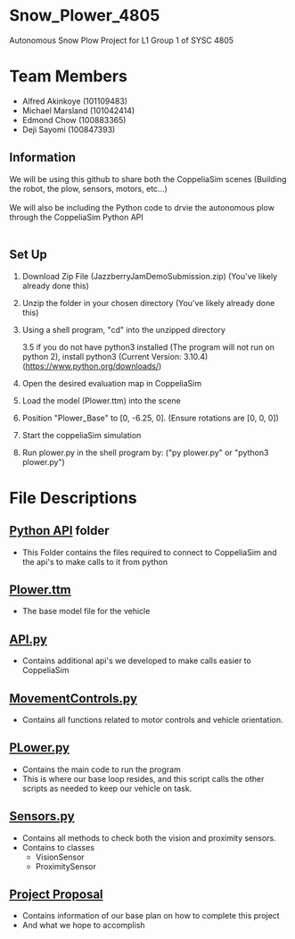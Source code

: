 # Snow_Plower_4805
Autonomous Snow Plow Project for L1 Group 1 of SYSC 4805
# Team Members
- Alfred Akinkoye (101109483)
- Michael Marsland (101042414)
- Edmond Chow (100883365)
- Deji Sayomi (100847393)

## Information
We will be using this github to share both the CoppeliaSim scenes (Building the robot, the plow, sensors, motors, etc...)<br><br>
We will also be including the Python code to drvie the autonomous plow through the CoppeliaSim Python API<br><br>
  
## Set Up
1. Download Zip File (JazzberryJamDemoSubmission.zip) (You've likely already done this)

2. Unzip the folder in your chosen directory (You've likely already done this)

3. Using a shell program, "cd" into the unzipped directory
    
    3.5 if you do not have python3 installed (The program will not run on python 2), install python3 (Current Version: 3.10.4) (https://www.python.org/downloads/)

4. Open the desired evaluation map in CoppeliaSim

5. Load the model (Plower.ttm) into the scene

6. Position "Plower_Base" to [0, -6.25, 0]. (Ensure rotations are [0, 0, 0])

7. Start the coppeliaSim simulation

8. Run plower.py in the shell program by: ("py plower.py" or "python3 plower.py")

# File Descriptions
  ## [Python API](https://github.com/Alfred-Akinkoye/Snow_Plower_4805/tree/main/PythonAPI) folder
  - This Folder contains the files required to connect to CoppeliaSim and the api's to make calls to it from python
  ## [Plower.ttm](https://github.com/Alfred-Akinkoye/Snow_Plower_4805/blob/main/Plower.ttm)
  - The base model file for the vehicle
  ## [API.py](https://github.com/Alfred-Akinkoye/Snow_Plower_4805/blob/main/api.py)
  - Contains additional api's we developed to make calls easier to CoppeliaSim
  ## [MovementControls.py](https://github.com/Alfred-Akinkoye/Snow_Plower_4805/blob/main/movementControl.py)
  - Contains all functions related to motor controls and vehicle orientation.
  ## [PLower.py](https://github.com/Alfred-Akinkoye/Snow_Plower_4805/blob/main/plower.py)
  - Contains the main code to run the program
  - This is where our base loop resides, and this script calls the other scripts as needed to keep our vehicle on task.
  ## [Sensors.py](https://github.com/Alfred-Akinkoye/Snow_Plower_4805/blob/main/sensors.py)
  - Contains all methods to check both the vision and proximity sensors.
  - Contains to classes
    - VisionSensor
    - ProximitySensor
  ## [Project Proposal](https://github.com/Alfred-Akinkoye/Snow_Plower_4805/blob/main/SYSC4805%20-%20L1_G1%20-%20Jazzberry%20Jam%20-%20Project%20Proposal.pdf)
  - Contains information of our base plan on how to complete this project
  - And what we hope to accomplish

